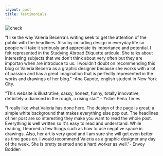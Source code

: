 ```yaml
---
layout: post
title: Testimonials
---
```


![check](https://farm9.staticflickr.com/8663/16030313563_6d2724e2e1_o.jpg)


"I like the way Valeria Becerra's writing seek to get the attention of the public with the headlines. Also by including design in everyday life so people will take it seriously and appreciate its importance and potential. I felt represented in the Studying Abroad Etiquette articule. She talks about interesting subjects that we don't think about very often but they are importan when are introduce to us. I wouldn't doubt on recommending this blog or Valeria Becerra as a graphic designer because she works with a lot of passion and has a great imagination that is perfectly represented in the works and drawings of her blog." -Ana Capote, english student in New York City. 

"This website is illustrative, sassy, honest, funny, totally innovative, definitely a diamond in the rough, a rising star" - Yisbel Peña Times

"I really like what Valeria has done here. The design of the page is great; a simple white background that makes everything else pop out. The headlines of her post are so interesting they make you want to read the whole post. Everything is well written so it's easy to read and understand. While reading, I learned a few things such as how to use negative space in drawings. Also, her art is very good and I am sure she will get even better as time goes on. I would recommend Valeria as a graphic designer any day of the week. She is pretty talented and a hard worker as well."- Envoy Bodden
